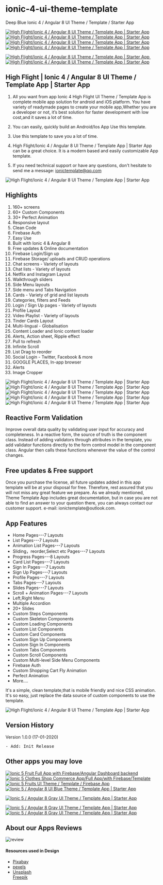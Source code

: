 # ionic-4-ui-theme-template
Deep Blue Ionic 4 / Angular 8 UI Theme / Template / Starter App 
<p>
    <a href="http://bit.ly/2sLLMeI" target="_blank">
        <img src="https://i.ibb.co/tBZ9p2t/high-flight-qrcodeandroid.jpg"
             alt="High Flight/Ionic 4 / Angular 8 UI Theme / Template App | Starter App" border="0">
    </a>
    <a href="http://bit.ly/3aowTQt"
       target="_blank">
        <img src="https://i.ibb.co/bBB51HW/high-flight-qrcodegoogle.jpg"
             alt="High Flight/Ionic 4 / Angular 8 UI Theme / Template App | Starter App" border="0">
    </a>
    <a href="https://preview.codecanyon.net/item/high-flight-ionic-4-ui-theme-template-app-starter-app/full_screen_preview/25551690"
       target="_blank">
        <img src="https://i.ibb.co/RzR2rq5/document1.jpg"
             alt="High Flight/Ionic 4 / Angular 8 UI Theme / Template App | Starter App" border="0">
    </a>
    <a href="https://codecanyon.net/user/captain96778" target="_blank">
        <img src="https://i.ibb.co/0nVhJKy/follow.jpg"
             alt="High Flight/Ionic 4 / Angular 8 UI Theme / Template App | Starter App" border="0">
    </a>
</p>

<p>
    <a href="mailto:ionictemplate@qq.com">
        <img src="https://i.ibb.co/sRS5npT/emailbtn.png"
             alt="High Flight/Ionic 4 / Angular 8 UI Theme / Template App | Starter App" border="0">
    </a>
    &nbsp;&nbsp;&nbsp;
    <a href="https://youtu.be/BqDLbsqp5qw" target="_blank">
        <img src="https://i.ibb.co/YhbBCDm/videobtn.png"
             alt="High Flight/Ionic 4 / Angular 8 UI Theme / Template App | Starter App" border="0">
    </a>
</p>

<h2><strong> High Flight | Ionic 4 / Angular 8 UI Theme / Template App | Starter App</strong></h2>
<ol>
    <li>
        <p>All you want from app Ionic 4 High Flight UI Theme / Template App is complete mobile app solution for
            android and iOS platform. You have variety of readymade pages to create
            your mobile app,Whether you are a developer or not, it’s best solution for faster development with low
            cost,and
            it saves a lot of time.</p>
    </li>
    <li>
        <p>You can easily, quickly build an Android/Ios App Use this template. </p>
    </li>
    <li>
        <p>Use this template to save you a lot of time.</p>
    </li>
    <li>
        <p>High Flight/Ionic 4 / Angular 8 UI Theme / Template App | Starter App can be a great choice. It is a modern
            based and easily customizable App template.</p>
    </li>
    <li><p>If you need technical support or have any questions, don't hesitate to send me a message:
        <a href="mailto:ionictemplate@qq.com">ionictemplate@qq.com</a></p></li>
</ol>
<img src="https://i.ibb.co/q04g1F4/high-main.gif"
     alt="High Flight/Ionic 4 / Angular 8 UI Theme / Template App | Starter App" border="0">

<h2><strong>Highlights</strong></h2>
<ol>
    <li>160+ screens</li>
    <li>60+ Custom Components</li>
    <li>30+ Perfect Animation</li>
    <li>Responsive layout</li>
    <li>Clean Code</li>
    <li>Firebase Auth</li>
    <li>Easy Use</li>
    <li>Built with Ionic 4 &amp; Angular 8</li>
    <li>Free updates &amp; Online documentation</li>
    <li>Firebase Login/Sign up</li>
    <li>Firebase Storage/ uploads and CRUD operations</li>
    <li>Chat screens - Variety of layouts</li>
    <li>Chat lists - Variety of layouts</li>
    <li>Netflix and Instagram Layout</li>
    <li>Walkthrough sliders</li>
    <li>Side Menu layouts</li>
    <li>Side menu and Tabs Navigation</li>
    <li>Cards - Variety of grid and list layouts</li>
    <li>Categories, filters and Feeds</li>
    <li> Login / Sign Up pages - Variety of layouts</li>
    <li> Profile Layout</li>
    <li> Video Playlist - Variety of layouts</li>
    <li> Tinder Cards Layout</li>
    <li> Multi-lingual - Globalisation</li>
    <li> Content Loader and Ionic content loader</li>
    <li> Alerts, Action sheet, Ripple effect</li>
    <li>Pull to refresh</li>
    <li>Infinite Scroll</li>
    <li>List Drag to reorder</li>
    <li>Social Login - Twitter, Facebook & more</li>
    <li>GOOGLE PLACES, In-app browser</li>
    <li> Alerts</li>
    <li>Image Cropper</li>
</ol>

<img src="https://i.ibb.co/VTmvnSY/high-card.gif" alt="High Flight/Ionic 4 / Angular 8 UI Theme / Template App | Starter App" border="0">
<img src="https://i.ibb.co/nCXw24q/high-profile.gif" alt="High Flight/Ionic 4 / Angular 8 UI Theme / Template App | Starter App" border="0">
<img src="https://i.ibb.co/1sXfftD/high-scroll.gif" alt="High Flight/Ionic 4 / Angular 8 UI Theme / Template App | Starter App" border="0">
<img src="https://i.ibb.co/gZPGtdT/high-shop.gif" alt="High Flight/Ionic 4 / Angular 8 UI Theme / Template App | Starter App" border="0">
<img src="https://i.ibb.co/gP8FFW9/high-slides.gif" alt="High Flight/Ionic 4 / Angular 8 UI Theme / Template App | Starter App" border="0">

<h2><strong>Reactive Form Validation</strong></h2>
<p>Improve overall data quality by validating user input for accuracy and completeness.
    In a reactive form, the source of truth is the component class. Instead of adding validators through attributes in
    the template, you add validator functions directly to the form control model in the component class. Angular then
    calls these functions whenever the value of the control changes.
<p>


<h2><strong>Free updates & Free support</strong></h2>
<p>Once you purchase the license, all future updates added in this app template will
    be at your disposal for free. Therefore, rest assured that you will not miss any
    great feature we prepare. As we already mentioned, Theme Template App includes great documentation,
    but in case you are not able to find an answer to your question there,
    you can always contact our customer support.
    e-mail: ionictemplate@outlook.com.<p>


<h2><strong>App Features</strong></h2>
<ul>
    <li>Home Pages---7 Layouts</li>
    <li>List Pages---7 Layouts</li>
    <li>Animation List Pages---7 Layouts</li>
    <li>Sliding，reorder,Select etc Pages---7 Layouts</li>
    <li>Progress Pages---8 Layouts</li>
    <li>Card List Pages---7 Layouts</li>
    <li>Sign In Pages---7 Layouts</li>
    <li>Sign Up Pages---7 Layouts</li>
    <li>Profile Pages---7 Layouts</li>
    <li>Tabs Pages---7 Layouts</li>
    <li>Slides Pages---7 Layouts</li>
    <li>Scroll + Animation Pages---7 Layouts</li>
    <li>Left,Right Menu</li>
    <li>Multiple Accordion</li>
    <li>20+ Slides</li>
    <li>Custom Steps Components</li>
    <li>Custom Skeleton Components</li>
    <li>Custom Loading Components</li>
    <li>Custom List Components</li>
    <li>Custom Card Components</li>
    <li>Custom Sign Up Components</li>
    <li>Custom Sign In Components</li>
    <li>Custom Tabs Components</li>
    <li>Custom Scroll Components</li>
    <li>Custom Multi-level Side Menu Components</li>
    <li>Firebase Auth</li>
    <li>Custom Shopping Cart Fly Animation</li>
    <li>Perfect Animation</li>
    <li>More....</li>
</ul>
<p>It's a simple, clean template,that is mobile friendly and nice CSS animation.
    It's so easy, just replace the data source of custom components to use the template.</p>

<img alt="High Flight/Ionic 4 / Angular 8 UI Theme / Template App | Starter App"
     src="https://i.ibb.co/25yt8ND/01introduce.jpg" alt="01introduce" border="0">

<h2><strong>Version History</strong></h2>
<p>Version 1.0.0 (17-01-2020)</p>
<pre>
- Add: Init Release
</pre>

<h2><strong>Other apps you may love</strong></h2>
<a href="https://codecanyon.net/item/ionic5-fruit-app-with-firebase/24448819" target="_blank">
    <img src="https://i.ibb.co/4Ps2PGQ/fruits.png" alt="Ionic 5 Fruit Full App with Firebase/Angular Dashboard backend"
         border="0">
</a>
<a href="https://codecanyon.net/item/ionic-5-clothes-shop-commerce-appfull-appwith-firebasetemplate/25426884"
   target="_blank">
    <img src="https://i.ibb.co/ncRXGGN/clothetemplate.png"
         alt="Ionic 5 Clothes Shop Commerce App/Full App/with Firebase/Template" border="0">
</a>

<a href="https://codecanyon.net/item/ionic-5-fruits-ui-theme-template-firebase-app/25382959" target="_blank">
    <img src="https://i.ibb.co/QNMWP9c/fruittemplate1.png"
         alt="Ionic 5 Fruits UI Theme / Template / Firebase App" border="0">
</a>


<a href="https://codecanyon.net/item/ionic-5-angular-8-ui-blue-theme-template-app-starter-app/25179998" target="_blank">
    <img src="https://i.ibb.co/TPNQDnJ/bluetemplate.png"
         alt="Ionic 5 / Angular 8 UI Blue Theme / Template App | Starter App" border="0">
</a>

<a href="https://codecanyon.net/item/ionic-5-angular-8-gray-ui-theme-template-app-starter-app/25267829"
   target="_blank">
    <img src="https://i.ibb.co/tJmQ3VF/graytemplate.png"
         alt="Ionic 5 / Angular 8 Gray UI Theme / Template App | Starter App" border="0">
</a>

<a href="https://codecanyon.net/item/ionic-5-angular-8-dark-ui-theme-template-app-starter-app/25261503"
   target="_blank">
    <img src="https://i.ibb.co/2W3K9gN/darktemplate.png"
         alt="Ionic 5 / Angular 8 Gray UI Theme / Template App | Starter App" border="0">
</a>
<a href="https://codecanyon.net/item/ionic-5-angular-8-red-ui-theme-template-app-starter-app/25287143"
   target="_blank">
    <img src="https://i.ibb.co/c3VsYJ8/redtemplate.png"
         alt="Ionic 5 / Angular 8 Gray UI Theme / Template App | Starter App" border="0">
</a>

<h2><strong>About our Apps Reviews</strong></h2>
<img src="https://i.ibb.co/jVxZWv9/review.jpg" alt="review" border="0">
<h4><strong>Resources used in Design</strong></h4>
<ul>
    <li><a href="https://pixabay.com/" target="_blank">Pixabay</a></li>
    <li><a href="https://www.pexels.com" target="_blank">pexels</a></li>
    <li><a href="https://unsplash.com/" target="_blank">Unsplash</a></li>
    <a href="http://www.freepik.com" target="_blank">Freepik</a>
</ul>
